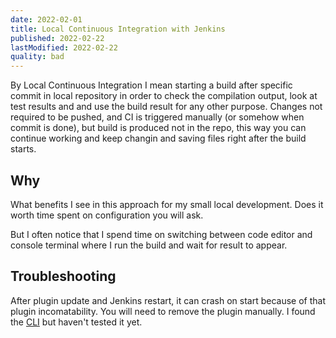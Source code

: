 ```yaml
---
date: 2022-02-01
title: Local Continuous Integration with Jenkins
published: 2022-02-22
lastModified: 2022-02-22
quality: bad
---
```


By Local Continuous Integration I mean starting a build after specific commit in local repository in order to check the compilation output, look at test results and and use the build result for any other purpose. Changes not required to be pushed, and CI is triggered manually (or somehow when commit is done), but build is produced not in the repo, this way you can continue working and keep changin and saving files right after the build starts.

## Why

What benefits I see in this approach for my small local development. Does it worth time spent on configuration you will ask.

But I often notice that I spend time on switching between code editor and console terminal where I run the build and wait for result to appear.

## Troubleshooting

After plugin update and Jenkins restart, it can crash on start because of that plugin incomatability. You will need to remove the plugin manually. I found the [CLI](https://github.com/jenkins-zh/jenkins-cli) but haven't tested it yet.